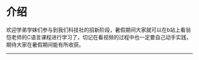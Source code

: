 # 介绍

欢迎学弟学妹们参与到我们科技社的招新阶段，暑假期间大家就可以在b站上看翁恺老师的C语言课程进行学习了，切记在看视频的过程中也一定要自己动手实践，期待大家在暑假期间能有所收获。

---


